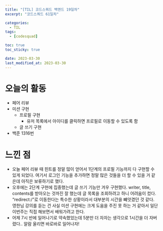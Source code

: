 ```yaml
---
title: "[TIL] 코드스쿼드 백엔드 19일차"
excerpt: "코드스쿼드 61일차"

categories:
  - TIL
tags:
  - [codesquad]

toc: true
toc_sticky: true

date: 2023-03-30
last_modified_at: 2023-03-30
---
```


# 오늘의 활동

- 페어 리뷰
- 미션 구현
  - 프로필 구현
    - 유저 목록에서 아이디를 클릭하면 프로필로 이동할 수 있도록 함
  - 글 쓰기 구현
- 백준 1316번

# 느낀 점

- 오늘 페어 리뷰 때 힌트를 정말 많이 얻어서 1단계의 프로필 기능까지 다 구현할 수 있게 되었다. 여기서 로그인 기능을 추가하면 정말 많은 것들을 더 할 수 있을 거 같은데 아직은 보류하기로 했다.
- 오후에는 2단계 구현에 집중했는데 글 쓰기 기능만 겨우 구현했다. writer, title, contents를 받아오는 것까진 잘 했는데 글 목록을 조회하려고 하니 어려움이 컸다. “redirect:/”로 이동한다는 특수한 상황이라서 대부분의 시간을 뺴앗겼던 것 같다. 영한님 강의를 듣는 건 사실 미션 구현에는 크게 도움을 주진 못 하는 거 같아서 일단 이번주는 직접 해보면서 배워가려고 한다.
- 어제 7시 반에 일어나기로 약속했었는데 5분만 더 자자는 생각으로 1시간을 더 자버렸다.. 알람 울리면 바로바로 일어나자!